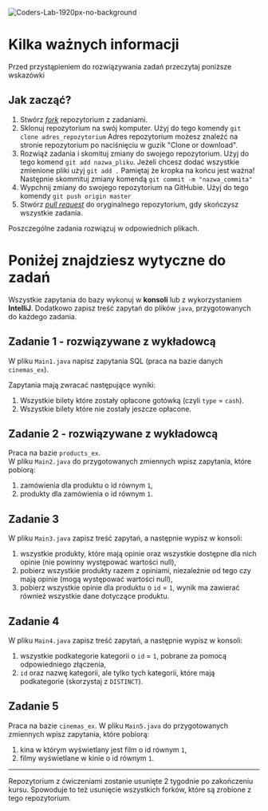 ![Coders-Lab-1920px-no-background](https://user-images.githubusercontent.com/152855/73064373-5ed69780-3ea1-11ea-8a71-3d370a5e7dd8.png)

# Kilka ważnych informacji

Przed przystąpieniem do rozwiązywania zadań przeczytaj poniższe wskazówki

## Jak zacząć?

1. Stwórz [*fork*](https://guides.github.com/activities/forking/) repozytorium z zadaniami.
2. Sklonuj repozytorium na swój komputer. Użyj do tego komendy `git clone adres_repozytorium`
Adres repozytorium możesz znaleźć na stronie repozytorium po naciśnięciu w guzik "Clone or download".
3. Rozwiąż zadania i skomituj zmiany do swojego repozytorium. Użyj do tego komend `git add nazwa_pliku`.
Jeżeli chcesz dodać wszystkie zmienione pliki użyj `git add .` 
Pamiętaj że kropka na końcu jest ważna!
Następnie skommituj zmiany komendą `git commit -m "nazwa_commita"`
4. Wypchnij zmiany do swojego repozytorium na GitHubie.  Użyj do tego komendy `git push origin master`
5. Stwórz [*pull request*](https://help.github.com/articles/creating-a-pull-request) do oryginalnego repozytorium, gdy skończysz wszystkie zadania.

Poszczególne zadania rozwiązuj w odpowiednich plikach.

# Poniżej znajdziesz wytyczne do zadań

Wszystkie zapytania do bazy wykonuj w **konsoli** lub z wykorzystaniem **IntelliJ**.
Dodatkowo zapisz treść zapytań do plików ``java``, przygotowanych do każdego zadania.  

## Zadanie 1 - rozwiązywane z wykładowcą

W pliku `Main1.java` napisz zapytania SQL (praca na bazie danych `cinemas_ex`).  

Zapytania mają zwracać następujące wyniki:
1. Wszystkie bilety które zostały opłacone gotówką (czyli `type` = `cash`).
2. Wszystkie bilety które nie zostały jeszcze opłacone.

## Zadanie 2 - rozwiązywane z wykładowcą

Praca na bazie `products_ex`.  
W pliku `Main2.java` do przygotowanych zmiennych wpisz zapytania, które pobiorą:  

1. zamówienia dla produktu o id równym `1`,
2. produkty dla zamówienia o id równym `1`.

## Zadanie 3

W pliku `Main3.java` zapisz treść zapytań, a następnie wypisz w konsoli:

1. wszystkie produkty, które mają opinie oraz wszystkie dostępne dla nich opinie 
(nie powinny występować wartości null),
2. pobierz wszystkie produkty razem z opiniami, niezależnie od tego czy mają opinie 
(mogą występować wartości null),
3. pobierz wszystkie opinie dla produktu o `id` = `1`, 
wynik ma zawierać również wszystkie dane dotyczące produktu.

## Zadanie 4

W pliku `Main4.java` zapisz treść zapytań, a następnie wypisz w konsoli:

1. wszystkie podkategorie kategorii o `id` = `1`, pobrane za pomocą odpowiedniego złączenia,
2. `id` oraz nazwę kategorii, ale tylko tych kategorii, które mają podkategorie (skorzystaj z `DISTINCT`).

## Zadanie 5

Praca na bazie `cinemas_ex`.
W pliku `Main5.java` do przygotowanych zmiennych wpisz zapytania, które pobiorą:  

1. kina w którym wyświetlany jest film o id równym `1`,
2. filmy wyświetlane w kinie o id równym `1`.


---

Repozytorium z ćwiczeniami zostanie usunięte 2 tygodnie po zakończeniu kursu. Spowoduje to też usunięcie wszystkich forków, które są zrobione z tego repozytorium.
